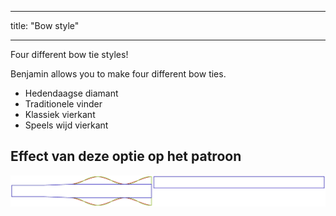 - - -
title: "Bow style"
- - -

Four different bow tie styles!

Benjamin allows you to make four different bow ties.

- Hedendaagse diamant
- Traditionele vinder
- Klassiek vierkant
- Speels wijd vierkant

## Effect van deze optie op het patroon

![This image shows the effect of this option by superimposing several variants that have a different value for this option](benjamin_bowstyle_sample.svg "Effect of this option on the pattern")
